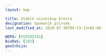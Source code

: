 ```yaml
---
layout: map

title: Stablo nizinskog bresta
designation: Spomenik prirode
last_modified_at: 2018-07-30T09:53:13+02:00

WDPA: [555595191]
BioRaS: [102]
geoSrbija:
---
```

